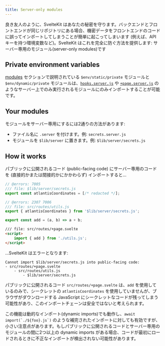 ```yaml
---
title: Server-only modules
---
```


良き友人のように、SvelteKit はあなたの秘密を守ります。バックエンドとフロントエンドが同じリポジトリにある場合、機密データをフロントエンドのコードに誤ってインポートしてしまうことが簡単に起こってしまいます (例えば、API キーを持つ環境変数など)。SvelteKit はこれを完全に防ぐ方法を提供します: サーバー専用のモジュール(server-only modules)です

## Private environment variables

[modules](/docs/modules) セクションで説明されている `$env/static/private` モジュールと `$env/dynamic/private` モジュールは、[`hooks.server.js`](/docs/hooks#server-hooks) や [`+page.server.js`](/docs/routing#page-page-server-js) のようなサーバー上でのみ実行されるモジュールにのみインポートすることが可能です。

## Your modules

モジュールをサーバー専用にするには2通りの方法があります:

- ファイル名に `.server` を付けます。例: `secrets.server.js`
- モジュールを `$lib/server` に置きます。例: `$lib/server/secrets.js`

## How it works

パブリックに公開されるコード (public-facing code) にサーバー専用のコードを (直接的かまたは間接的かにかかわらず) インポートすると…

```js
// @errors: 7005
/// file: $lib/server/secrets.js
export const atlantisCoordinates = [/* redacted */];
```

```js
// @errors: 2307 7006
/// file: src/routes/utils.js
export { atlantisCoordinates } from '$lib/server/secrets.js';

export const add = (a, b) => a + b;
```

```html
/// file: src/routes/+page.svelte
<script>
	import { add } from './utils.js';
</script>
```

…SvelteKit はエラーとなります:

```
Cannot import $lib/server/secrets.js into public-facing code:
- src/routes/+page.svelte
	- src/routes/utils.js
		- $lib/server/secrets.js
```

パブリックに公開されるコード `src/routes/+page.svelte` は、`add` を使用しているのみで、シークレットの `atlantisCoordinates` を使用していませんが、ブラウザがダウンロードする JavaScript にシークレットなコードが残ってしまう可能性があり、このインポートチェーンは安全ではないと考えられます。

この機能は動的なインポート(dynamic imports)でも動作し、``await import(`./${foo}.js`)`` のような補完されたインポートに対しても有効ですが、小さい注意点があります。もしパブリックに公開されるコードとサーバー専用のモジュールの間に2つ以上の dynamic imports がある場合、コードが最初にロードされるときに不正なインポートが検出されない可能性があります。